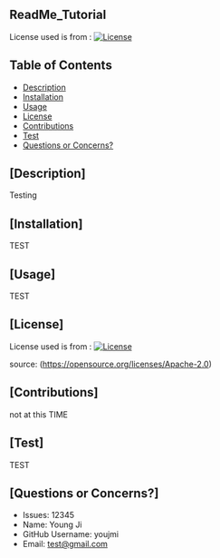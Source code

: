 
  ## ReadMe_Tutorial
  License used is from :
  [![License](https://img.shields.io/badge/License-Apache%202.0-blue.svg)](https://opensource.org/licenses/Apache-2.0)

  ## Table of Contents
  * [Description](#description)
  * [Installation](#installation)
  * [Usage](#usage)
  * [License](#license)
  * [Contributions](#constribution)
  * [Test](#test)
  * [Questions or Concerns?](#questions)


  ## [Description] 
  Testing
  
  ## [Installation]
  TEST
  

  ## [Usage]
  TEST

  ## [License]
  
  License used is from :
  [![License](https://img.shields.io/badge/License-Apache%202.0-blue.svg)](https://opensource.org/licenses/Apache-2.0)
  
  source:
  (https://opensource.org/licenses/Apache-2.0)

  ## [Contributions]
  not at this TIME

  ## [Test]
  TEST


  ## [Questions or Concerns?]
  - Issues: 12345
  - Name: Young Ji
  - GitHub Username: youjmi
  - Email: test@gmail.com
  
  
  